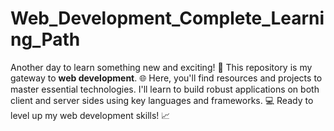 # Web_Development_Complete_Learning_Path
Another day to learn something new and exciting! 🚀 This repository is my gateway to **web development**. 🌐 Here, you'll find resources and projects to master essential technologies. I'll learn to build robust applications on both client and server sides using key languages and frameworks. 💻 Ready to level up my web development skills! 📈
